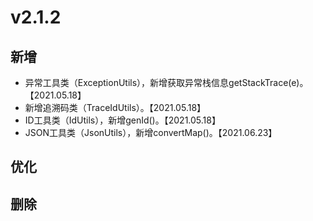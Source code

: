 # v2.1.2

## 新增

- 异常工具类（ExceptionUtils），新增获取异常栈信息getStackTrace(e)。【2021.05.18】
- 新增追溯码类（TraceIdUtils）。【2021.05.18】
- ID工具类（IdUtils），新增genId()。【2021.05.18】
- JSON工具类（JsonUtils），新增convertMap()。【2021.06.23】

## 优化

## 删除

